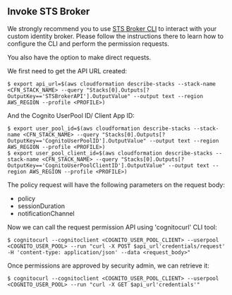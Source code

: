 ## Invoke STS Broker

We strongly recommend you to use [STS Broker CLI](https://www.npmjs.com/package/stsbroker "STS Broker CLI") to interact with your custom identity broker. Please follow the instructions there to learn how to configure the CLI and perform the permission requests.

You also have the option to make direct requests.

We first need to get the API URL created:

    $ export api_url=$(aws cloudformation describe-stacks --stack-name <CFN_STACK_NAME> --query "Stacks[0].Outputs[?OutputKey=='STSBrokerAPI'].OutputValue" --output text --region AWS_REGION --profile <PROFILE>)

And the Cognito UserPool ID/ Client App ID:

    $ export user_pool_id=$(aws cloudformation describe-stacks --stack-name <CFN_STACK_NAME> --query "Stacks[0].Outputs[?OutputKey=='CognitoUserPoolID'].OutputValue" --output text --region AWS_REGION --profile <PROFILE>)
    $ export user_pool_client_id=$(aws cloudformation describe-stacks --stack-name <CFN_STACK_NAME> --query "Stacks[0].Outputs[?OutputKey=='CognitoUserPoolClientID'].OutputValue" --output text --region AWS_REGION --profile <PROFILE>)

The policy request will have the following parameters on the request body:

- policy
- sessionDuration
- notificationChannel

Now we can call the request permission API using 'cognitocurl' CLI tool:

    $ cognitocurl --cognitoclient <COGNITO_USER_POOL_CLIENT> --userpool <COGNITO_USER_POOL> --run "curl -X POST $api_url'credentials/request' -H 'content-type: application/json' --data <request_body>"

Once permissions are approved by security admin, we can retrieve it:

    $ cognitocurl --cognitoclient <COGNITO_USER_POOL_CLIENT> --userpool <COGNITO_USER_POOL> --run "curl -X GET $api_url'credentials'"